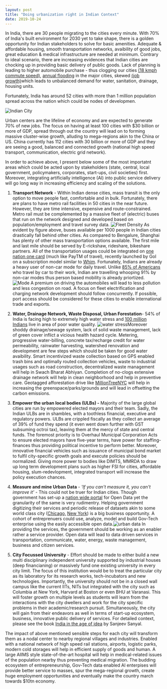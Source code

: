 ```yaml
---
layout: post
title: "Doing urbanization right in Indian Context"
date: 2019-10-24
---
```


In India, there are 30 people migrating to the cities every minute. With 70% of India's built environment for 2030 yet to take shape, there is a golden opportunity for Indian stakeholders to solve for basic amenities.  Adequate & affordable housing, smooth transportation networks, avaibility of good jobs, great education & medical infrastructure are needed at minimum. Contrary to ideal scenario, there are increasing evidences that Indian cities are chocking up in providing basic delivery of public goods. Lack of planning is leading to higher automobile purchase - thus clogging our cities [(18 kmph commute speed)](https://economictimes.indiatimes.com/news/politics-and-nation/bengaluru-has-second-slowest-commute-speed-study/articleshow/70912200.cms?from=mdr), [annual flooding](https://twitter.com/fayedsouza/status/1179856647981678593) in the major cities, skewed [(job growth)](http://www.infoedge.in/pdfs/jobspeak-report-april-2017.pdf)which leads to unbalanced demand for water, sanitation, drainage, housing units.

Fortunately, India has around 52 cities with more than 1 million population spread across the nation which could be nodes of developmen.

![Indian City](/image/Indian_City.jpg#center)

Urban centers are the lifeline of economy and are expected to generate 70% of new jobs. The focus on having at least 100 cities with $30 billion or more of GDP, spread through out the country will lead on to forming massive cluster-wise growth, alluding to mega-regions akin to the China or US. China currently has 112 cities with 30 billion or more of GDP and they are seeing a good, balanced and connected growth (national high speed transport, communication, electric grid network). 

In order to achieve above, I present below some of the most importatnt areas which could be acted upon by stakeholders (state, central, local government, policymakers, corporates, start-ups, civil societies) first. Moreover, integrating artificially intelligence (AI) into public service delivery will go long way in increasing efficiency and scaling of the solutions.

1. **Transport Network** - Within Indian dense cities, mass transit is the only option to move people fast, comfortable and in bulk. Fortunately, there are plans to have metro rail facilities in 50 cities in the near future. However, they are time intensive, expensive and route-constrained. Metro rail must be complemented by a massive fleet of (electric) buses that run on the network designed and developed based on population/employment and travel survey data. ![Fleet Density](/image/Pop_Desnity_and_bus_density.jpg#center_rect) As evident by figure above, buses available per 1000 people in Indian cities drastically fall behind other cities. As compared to Bengalure, Shanghai has plenty of other mass transportation options available. The first mile and last mile should be served by E-rickshaw, rideshare, bikeshare partners. All of the transportation usages could be integrated on [one nation one card](https://www.cdac.in/index.aspx?id=pe_vlsi_One_Nation_One_Card) (much like PayTM of travel), recently launched by GoI on a subscription model similar to [Whim](https://whimapp.com/). Fortunately, Indians are already a heavy user of non-car mode for daily travel. Unlike [85% of Americans](https://www.thetransportpolitic.com/databook/travel-mode-shares-in-the-u-s/) who travel by car to their work, Indian are travelling whooping 91% by non-car modes thus person based mobility is already priortized. ![Mode](/image/mode.jpg#center_sqr) A premium on driving the automobiles will lead to less pollution and less congestion on road.  A focus on fleet electrification and charging network development should follow concurrently. If possible, port access should be considered for these cities to enable international trade and exports.  

   

2. **Water, Drainage Network, Waste Disposal, Urban Forestation**-  54% of India is facing high to extremely high water stress and [100 million Indians](https://www.indiawatertool.in/) live in area of poor water quality. ![water stress](/image/water%20stress.jpg#center)Moreover shoddy drainage/sewage system, lack of solid waste management, lack of green cover inflict a vicious health hazard cycle.  Metering, progressive water-billing, concrete tax/recharge credit for water permeability, rainwater harvesting, watershed renovation and development are few steps which should be taken for good water avaibility. Smart incentivized waste collection based on GPS enabled trash bins and optimally routed collection vehicles, waste to industrial usages such as road construction, decentralized waste management will help in Swach Bharat Abhiyan. Completion of no-clogs extensive drainage network will help in clean neighborhood and help in preventive care. Geotagged afforestation drive like [MillionTreeNYC](https://www.milliontreesnyc.org/) will help in increasing the greenspace/parks/grounds and will lead in offsetting the carbon emissions. 

   

3. **Empower the urban local bodies (ULBs) -** Majority of the large global cities are run by empowered elected mayors and their team. Sadly, the Indian ULBs are in shambles, with a toothless financial, executive and regulatory powers. ULBs are crippled fiscally as they collect an average of 39% of fund they spend (it even went down further with GST subsuming octroi tax), leaving them at the mercy of state and central funds. The foremost priority is to Overhaul Municipal Corporation Acts to ensure elected mayors have five-year terms, have power for staffing-finances thus providing political incentive to perform better. Moreover, innovative financial vehicles such as issuance of municipal bond market to fulfil city-specific growth goals and execute policies should be normalized. Giving more power to bodies like DIMTS, MMRDA to draw up long term development plans such as higher FSI for cities, affordable housing, slum-redevlopment, integrated transport will increase the policy execution chances.

   

4. **Measure and mine Urban Data** - *'If you can't measure it, you can't improve it'* - This could not be truer for Indian cities. Though government has set-up a [nation wide portal](https://data.gov.in/) for Open Data yet the granularity of the same is very rudimentry. Helping government digitizing their services and periodic release of datasets akin to some world class city ([Chicago,](https://data.cityofchicago.org/) [New York](https://opendata.cityofnewyork.us/)) is a big business opportunity. A cohort of entreprenuers could use, analyze, model and build Gov-Tech enterprise using the easily accessible open data.![urban data](/image/datamine.jpg#center_rect) In providing the services, the government should be working as an enabler rather a service provider. Open data will lead to data driven services in transportation, communicate, water, energy, waste management, business and citizen services. 

   

5. **City Focussed University** - Effort should be made to either build a new multi disciplinary independent university supported by industrial houses (deep financianing) or massively fund one existing university in every city limit. The focus of this institution would be to treat the particular city as its laboratory for its research works, tech-incubators and new technologies. Importantly, the university should not be in a closed wall campus like the current IITs, NITs but integrated with the city such as Columbia at New York, Harvard at Boston or even BHU at Varanasi. This will foster growth on multiple levels as students will learn from the interactions with the city dwellers and work for the city specific problems in their academic/research  pursuit. Simultaneously, the city will gain from their endeavors as well in terms of start-up ecosystem, business, innovative public delivery of services. For detailed context, please see the book [India in the age of idea](https://www.amazon.in/India-Age-Ideas-Writings-2006-2018-ebook/dp/B07L31P4BH?tag=googinhydr18418-21&tag=googinkenshoo-21&ascsubtag=_k_Cj0KCQjwivbsBRDsARIsADyISJ9w3tA0Ww0joheU5ZDncdlvtYazLvG-PQ0YWjfr_czjMhrSdGBhntQaAvBnEALw_wcB_k_&gclid=Cj0KCQjwivbsBRDsARIsADyISJ9w3tA0Ww0joheU5ZDncdlvtYazLvG-PQ0YWjfr_czjMhrSdGBhntQaAvBnEALw_wcB) by Sanjeev Sanyal. 



The impact of above mentioned sensible steps for each city will transform them as a nodal center to nearby  regional villages and industries. Enabled with a national network of high speed rail stations,  airports, logistic parks, modern cold storages will help in efficient supply of goods and human. A large AIIMS style state-of-the-art hospital will  help in medical-related issues of the population nearby thus preventing medical migration. The budding ecosystem of entrepreneurship, Gov-Tech data enabled AI enterpises will provide better service to masses, spur the mega-regional growth, create huge employment opportunities and eventually make the country march towards $10tn economy. 